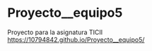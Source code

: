 # Proyecto__equipo5
Proyecto para la asignatura TICII
https://10794842.github.io/Proyecto__equipo5/
